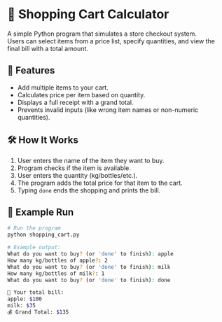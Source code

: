 # 🛒 Shopping Cart Calculator

A simple Python program that simulates a store checkout system.  
Users can select items from a price list, specify quantities, and view the final bill with a total amount.

## 📌 Features
- Add multiple items to your cart.
- Calculates price per item based on quantity.
- Displays a full receipt with a grand total.
- Prevents invalid inputs (like wrong item names or non-numeric quantities).

## 🛠️ How It Works
1. User enters the name of the item they want to buy.
2. Program checks if the item is available.
3. User enters the quantity (kg/bottles/etc.).
4. The program adds the total price for that item to the cart.
5. Typing `done` ends the shopping and prints the bill.

## 📂 Example Run

```bash
# Run the program
python shopping_cart.py

# Example output:
What do you want to buy? (or 'done' to finish): apple
How many kg/bottles of apple?: 2
What do you want to buy? (or 'done' to finish): milk
How many kg/bottles of milk?: 1
What do you want to buy? (or 'done' to finish): done

🛒 Your total bill:
apple: $100
milk: $35
💰 Grand Total: $135

